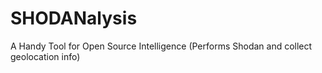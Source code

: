 # SHODANalysis
A Handy Tool for Open Source Intelligence (Performs Shodan and collect geolocation info)

